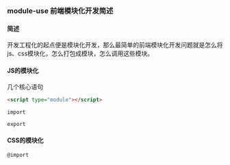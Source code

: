 ### module-use 前端模块化开发简述

#### 简述

开发工程化的起点便是模块化开发，那么最简单的前端模块化开发问题就是怎么将js、css模块化，怎么打包成模块，怎么调用这些模块。

#### JS的模块化

几个核心语句

```html
<script type="module"></script>
```

```
import

export
```



#### CSS的模块化

```
@import
```




